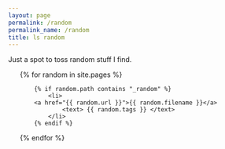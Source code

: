 ```yaml
---
layout: page
permalink: /random
permalink_name: /random
title: ls random
---
```

Just a spot to toss random stuff I find.
<ul>
  {% for random in site.pages %}

		{% if random.path contains "_random" %}
			<li>
      	<a href="{{ random.url }}">{{ random.filename }}</a>
				<text> {{ random.tags }} </text>
			</li>
		{% endif %}
  
  {% endfor %}
</ul>
